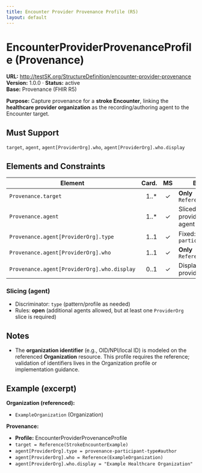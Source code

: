 ```yaml
---
title: Encounter Provider Provenance Profile (R5)
layout: default
---
```


# EncounterProviderProvenanceProfile (Provenance)

**URL:** http://testSK.org/StructureDefinition/encounter-provider-provenance  
**Version:** 1.0.0 · **Status:** active  
**Base:** Provenance (FHIR R5)

**Purpose:** Capture provenance for a **stroke Encounter**, linking the **healthcare provider organization** as the recording/authoring agent to the Encounter target.

## Must Support
`target`, `agent`, `agent[ProviderOrg].who`, `agent[ProviderOrg].who.display`

## Elements and Constraints

| Element | Card. | MS | Binding/Notes |
|---|---:|:---:|---|
| `Provenance.target` | 1..* | ✓ | **Only** `Reference(Encounter)` |
| `Provenance.agent` | 1..* | ✓ | Sliced to require a provider organization agent |
| `Provenance.agent[ProviderOrg].type` | 1..1 | ✓ | Fixed: `provenance-participant-type#author` |
| `Provenance.agent[ProviderOrg].who` | 1..1 | ✓ | **Only** `Reference(Organization)` |
| `Provenance.agent[ProviderOrg].who.display` | 0..1 | ✓ | Display name of provider organization |

### Slicing (agent)
- Discriminator: `type` (pattern/profile as needed)  
- Rules: **open** (additional agents allowed, but at least one `ProviderOrg` slice is required)

## Notes
- The **organization identifier** (e.g., OID/NPI/local ID) is modeled on the referenced **Organization** resource. This profile requires the reference; validation of identifiers lives in the Organization profile or implementation guidance.

## Example (excerpt)

**Organization (referenced):**
- `ExampleOrganization` (Organization)

**Provenance:**
- **Profile:** EncounterProviderProvenanceProfile  
- `target = Reference(StrokeEncounterExample)`  
- `agent[ProviderOrg].type = provenance-participant-type#author`  
- `agent[ProviderOrg].who = Reference(ExampleOrganization)`  
- `agent[ProviderOrg].who.display = "Example Healthcare Organization"`
